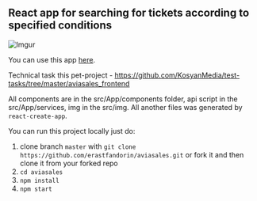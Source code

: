 ## React app for searching for tickets according to specified conditions

![Imgur](https://i.imgur.com/MExRVwa.gif)

You can use this app
[here](https://erastfandorin.github.io/aviasales/).

Technical task this pet-project - https://github.com/KosyanMedia/test-tasks/tree/master/aviasales_frontend

All components are in the src/App/components folder, api script in the src/App/services, img in the src/img. All another files was generated by
`react-create-app`.

You can run this project locally just do:

1. clone branch `master` with
   `git clone https://github.com/erastfandorin/aviasales.git`
   or fork it and then clone it from your forked repo
1. `cd aviasales`
1. `npm install`
1. `npm start`
